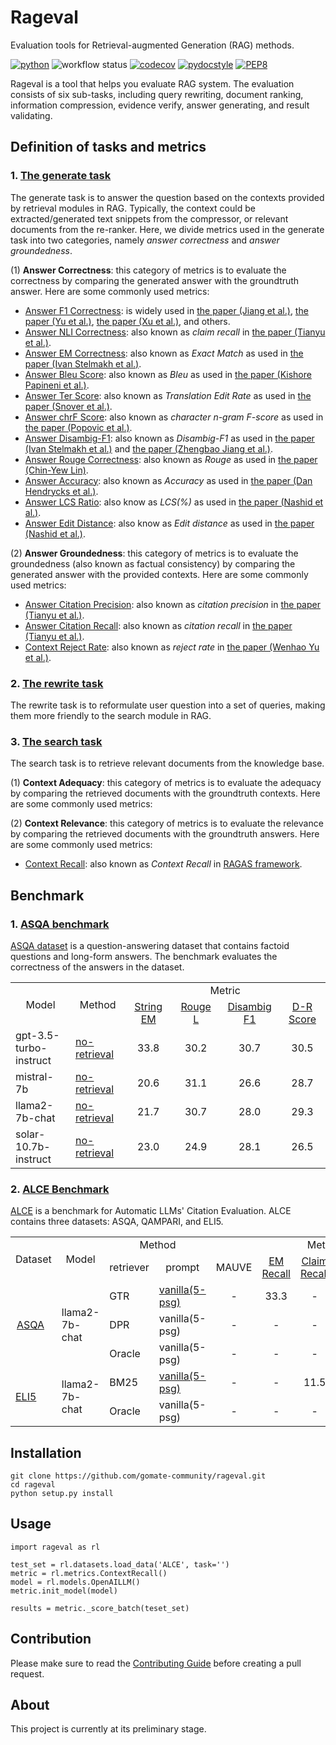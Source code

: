 # Rageval

Evaluation tools for Retrieval-augmented Generation (RAG) methods.

[![python](https://img.shields.io/badge/Python-3.8.18-3776AB.svg?style=flat&logo=python&logoColor=white)](https://www.python.org)
![workflow status](https://github.com/gomate-community/rageval/actions/workflows/makefile.yml/badge.svg)
[![codecov](https://codecov.io/gh/gomate-community/rageval/graph/badge.svg?token=AH4DNR46HL)](https://codecov.io/gh/gomate-community/rageval)
[![pydocstyle](https://img.shields.io/badge/pydocstyle-enabled-AD4CD3)](http://www.pydocstyle.org/en/stable/)
[![PEP8](https://img.shields.io/badge/code%20style-pep8-orange.svg)](https://www.python.org/dev/peps/pep-0008/)

Rageval is a tool that helps you evaluate RAG system. The evaluation consists of six sub-tasks, including query rewriting, document ranking, information compression, evidence verify, answer generating, and result validating.

## Definition of tasks and metrics
### 1. [The generate task](./rageval/tasks/_generate.py)
The generate task is to answer the question based on the contexts provided by retrieval modules in RAG. Typically, the context could be extracted/generated text snippets from the compressor, or relevant documents from the re-ranker. Here, we divide metrics used in the generate task into two categories, namely *answer correctness* and *answer groundedness*.

(1) **Answer Correctness**: this category of metrics is to evaluate the correctness by comparing the generated answer with the groundtruth answer. Here are some commonly used metrics:

* [Answer F1 Correctness](./rageval/metrics/_answer_f1.py): is widely used in [the paper (Jiang et al.)](https://arxiv.org/abs/2305.06983), [the paper (Yu et al.)](https://arxiv.org/abs/2311.09210), [the paper (Xu et al.)](https://arxiv.org/abs/2310.04408), and others.
* [Answer NLI Correctness](./rageval/metrics/_answer_claim_recall.py): also known as *claim recall* in [the paper (Tianyu et al.)](https://arxiv.org/abs/2305.14627).
* [Answer EM Correctness](./rageval/metrics/_answer_exact_match.py): also known as *Exact Match* as used in [the paper (Ivan Stelmakh et al.)](https://arxiv.org/abs/2204.06092).
* [Answer Bleu Score](./rageval/metrics/_answer_bleu.py): also known as *Bleu* as used in [the paper (Kishore Papineni et al.)](https://www.aclweb.org/anthology/P02-1040.pdf).
* [Answer Ter Score](./rageval/metrics/_answer_ter.py): also known as *Translation Edit Rate* as used in [the paper (Snover et al.)](https://aclanthology.org/2006.amta-papers.25).
* [Answer chrF Score](./rageval/metrics/_answer_chrf.py): also known as *character n-gram F-score* as used in [the paper (Popovic et al.)](https://aclanthology.org/W15-3049).
* [Answer Disambig-F1](./rageval/metrics/_answer_disambig_f1.py): also known as *Disambig-F1* as used in [the paper (Ivan Stelmakh et al.)](https://arxiv.org/abs/2204.06092) and [the paper (Zhengbao Jiang et al.)](https://arxiv.org/abs/2305.06983).
* [Answer Rouge Correctness](./rageval/metrics/_answer_rouge_correctness.py): also known as *Rouge* as used in [the paper (Chin-Yew Lin)](https://aclanthology.org/W04-1013.pdf).
* [Answer Accuracy](./rageval/metrics/_answer_accuracy.py): also known as *Accuracy* as used in [the paper (Dan Hendrycks et al.)](https://arxiv.org/abs/2009.03300).
* [Answer LCS Ratio](./rageval/metrics/_answer_lcs_ratio.py): also know as *LCS(%)* as used in [the paper (Nashid et al.)](https://ieeexplore.ieee.org/abstract/document/10172590).
* [Answer Edit Distance](./rageval/metrics/_answer_edit_distance.py): also know as *Edit distance* as used in [the paper (Nashid et al.)](https://ieeexplore.ieee.org/abstract/document/10172590).

(2) **Answer Groundedness**: this category of metrics is to evaluate the groundedness (also known as factual consistency) by comparing the generated answer with the provided contexts. Here are some commonly used metrics:

* [Answer Citation Precision](./rageval/metrics/_answer_citation_precision.py): also known as *citation precision* in [the paper (Tianyu et al.)](https://arxiv.org/abs/2305.14627).
* [Answer Citation Recall](./rageval/metrics/_answer_citation_recall.py): also known as *citation recall* in [the paper (Tianyu et al.)](https://arxiv.org/abs/2305.14627).
* [Context Reject Rate](./rageval/metrics/_context_reject_rate.py): also known as *reject rate* in [the paper (Wenhao Yu et al.)](https://arxiv.org/abs/2311.09210).

### 2. [The rewrite task](./rageval/tasks/_rewrite.py)
The rewrite task is to reformulate user question into a set of queries, making them more friendly to the search module in RAG. 

### 3. [The search task](./rageval/tasks/_search.py)
The search task is to retrieve relevant documents from the knowledge base.

(1) **Context Adequacy**: this category of metrics is to evaluate the adequacy by comparing the retrieved documents with the groundtruth contexts. Here are some commonly used metrics:

(2) **Context Relevance**: this category of metrics is to evaluate the relevance by comparing the retrieved documents with the groundtruth answers. Here are some commonly used metrics:

* [Context Recall](./rageval/metrics/_context_recall.py): also known as *Context Recall* in [RAGAS framework](https://github.com/explodinggradients/ragas).

## Benchmark

### 1. [ASQA benchmark](benchmarks/ASQA/README.md)

[ASQA dataset](https://huggingface.co/datasets/din0s/asqa) is a question-answering dataset that contains factoid questions and long-form answers. The benchmark evaluates the correctness of the answers in the dataset.

<table>
 <col width=166>
 <col width=125>
 <col width=125 span=4>
 <tr>
  <td rowspan=2 align="center">Model</td>
  <td rowspan=2 align="center">Method</td>
  <td colspan=4 align="center">Metric</td>
 </tr>
 <tr>
  <td align="center"><a href="rageval\metrics\_answer_exact_match.py">String EM</a></td>
  <td align="center"><a href="rageval\metrics\_answer_rouge_correctness.py">Rouge L</a></td>
  <td align="center"><a href="rageval\metrics\_answer_disambig_f1.py">Disambig F1</a></td>
  <td align="center"><a href="benchmarks\ASQA\asqa_benchmark.py">D-R Score</a></td>
 </tr>
 <tr>
  <td>gpt-3.5-turbo-instruct</td>
  <td><a href="https://huggingface.co/datasets/golaxy/rag-bench/viewer/asqa/gpt_3.5_turbo_instruct">no-retrieval</a></td>
  <td align="center">33.8</td>
  <td align="center">30.2</td>
  <td align="center">30.7</td>
  <td align="center">30.5</td>
 </tr>
 <tr>
  <td>mistral-7b</td>
  <td><a href="https://huggingface.co/datasets/golaxy/rag-bench/viewer/asqa/mistral_7b">no-retrieval</a></td>
  <td align="center">20.6</td>
  <td align="center">31.1</td>
  <td align="center">26.6</td>
  <td align="center">28.7</td>
 </tr>
 <tr>
  <td>llama2-7b-chat</td>
  <td><a href="https://huggingface.co/datasets/golaxy/rag-bench/viewer/asqa/llama2_7b_chat">no-retrieval</a></td>
  <td align="center">21.7</td>
  <td align="center">30.7</td>
  <td align="center">28.0</td>
  <td align="center">29.3</td>
 </tr>
 <tr>
  <td>solar-10.7b-instruct</td>
  <td><a href="https://huggingface.co/datasets/golaxy/rag-bench/viewer/asqa/solar_10.7b_instruct">no-retrieval</a></td>
  <td align="center">23.0</td>
  <td align="center">24.9</td>
  <td align="center">28.1</td>
  <td align="center">26.5</td>
 </tr>
</table>

### 2. [ALCE Benchmark](benchmarks/ALCE)

[ALCE](https://github.com/princeton-nlp/ALCE) is a benchmark for Automatic LLMs' Citation Evaluation. ALCE contains three datasets: ASQA, QAMPARI, and ELI5. 

<table>
 <col width=75>
 <col width=125>
 <col width=85>
 <col width=145>
 <col width=125 span=5>
 <tr>
  <td rowspan=2 height=36 align="center">Dataset</td>
  <td rowspan=2 height=36 align="center">Model</td>
  <td colspan=2 align="center">Method</td>
  <td colspan=5 align="center">Metric</td>
 </tr>
 <tr>
  <td align="center">retriever</td>
  <td align="center">prompt</td>
  <td align="center">MAUVE</td>
  <td align="center"><a href="rageval\metrics\_answer_exact_match.py">EM Recall</a></td>
  <td align="center"><a href="rageval\metrics\_answer_claim_recall.py">Claim Recall</a></td>
  <td align="center"><a href="rageval\metrics\_answer_citation_recall.py">Citation Recall</a></td>
  <td align="center"><a href="rageval\metrics\_answer_citation_precision.py">Citation Precision</a></td>
 </tr>
 <tr>
  <!-- <td rowspan=7><a href="benchmarks/ALCE/ASQA/README.md">ASQA</a></td>
  <td rowspan=7>llama2-7b-chat</td>
  <td rowspan=5>GTR</td>   -->
  <td rowspan=3 style="text-align:left;padding-left:10px"><a href="benchmarks/ALCE/ASQA/README.md">ASQA</a></td>
  <td rowspan=3>llama2-7b-chat</td>
  <td rowspan=1>GTR</td>
  <td><a href="https://huggingface.co/datasets/golaxy/rag-bench/viewer/alce_asqa_gtr">vanilla(5-psg)</a></td>
  <td style="text-align:center">-</td>
  <td style="text-align:center">33.3</td>
  <td style="text-align:center">-</td>
  <td style="text-align:center">55.9</td>
  <td style="text-align:center">80.0</td>
 </tr>
 <!-- <tr>
  <td>summary(5-psg)</td>
  <td style="text-align:center">-</td>
  <td style="text-align:center">-</td>
  <td style="text-align:center">-</td>
  <td style="text-align:center">-</td>
  <td style="text-align:center">-</td>
 </tr>
  <tr>
  <td>summary(10-psg)</td>
  <td style="text-align:center">-</td>
  <td style="text-align:center">-</td>
  <td style="text-align:center">-</td>
  <td style="text-align:center">-</td>
  <td style="text-align:center">-</td>
 </tr>
  <tr>
  <td>snippet(5-psg)</td>
  <td style="text-align:center">-</td>
  <td style="text-align:center">-</td>
  <td style="text-align:center">-</td>
  <td style="text-align:center">-</td>
  <td style="text-align:center">-</td>
 </tr>
  <tr>
  <td>snippet(10-psg)</td>
  <td style="text-align:center">-</td>
  <td style="text-align:center">-</td>
  <td style="text-align:center">-</td>
  <td style="text-align:center">-</td>
  <td style="text-align:center">-</td>
 </tr> -->
 <tr>
  <td>DPR</td>
  <td>vanilla(5-psg)</td>
  <td style="text-align:center">-</td>
  <td style="text-align:center">-</td>
  <td style="text-align:center">-</td>
  <td style="text-align:center">-</td>
  <td style="text-align:center">-</td>
 </tr>
 <tr>
  <td>Oracle</td>
  <td>vanilla(5-psg)</td>
  <td style="text-align:center">-</td>
  <td style="text-align:center">-</td>
  <td style="text-align:center">-</td>
  <td style="text-align:center">-</td>
  <td style="text-align:center">-</td>
 </tr>
 <tr>
  <!-- <td rowspan=6><a href="benchmarks/ALCE/ELI5/README.md">ELI5</a></td>
  <td rowspan=6>llama2-7b-chat</td>
  <td rowspan=5>BM25</td> -->
  <td rowspan=3><a href="benchmarks/ALCE/ELI5/README.md">ELI5</a></td>
  <td rowspan=3>llama2-7b-chat</td>
  <td rowspan=1>BM25</td>
  <td><a href="https://huggingface.co/datasets/golaxy/rag-bench/viewer/alce_eli5_bm25">vanilla(5-psg)</a></td>
  <td style="text-align:center">-</td>
  <td style="text-align:center">-</td>
  <td style="text-align:center">11.5</td>
  <td style="text-align:center">26.6</td>
  <td style="text-align:center">74.5</td>
 </tr>
 <!-- <tr>
  <td>summary(5-psg)</td>
  <td style="text-align:center">-</td>
  <td style="text-align:center">-</td>
  <td style="text-align:center">-</td>
  <td style="text-align:center">-</td>
  <td style="text-align:center">-</td>
 </tr>
  <tr>
  <td>summary(10-psg)</td>
  <td style="text-align:center">-</td>
  <td style="text-align:center">-</td>
  <td style="text-align:center">-</td>
  <td style="text-align:center">-</td>
  <td style="text-align:center">-</td>
 </tr>
  <tr>
  <td>snippet(5-psg)</td>
  <td style="text-align:center">-</td>
  <td style="text-align:center">-</td>
  <td style="text-align:center">-</td>
  <td style="text-align:center">-</td>
  <td style="text-align:center">-</td>
 </tr>
  <tr>
  <td>snippet(10-psg)</td>
  <td style="text-align:center">-</td>
  <td style="text-align:center">-</td>
  <td style="text-align:center">-</td>
  <td style="text-align:center">-</td>
  <td style="text-align:center">-</td>
 </tr> -->
 <tr>
  <td>Oracle</td>
  <td>vanilla(5-psg)</td>
  <td style="text-align:center">-</td>
  <td style="text-align:center">-</td>
  <td style="text-align:center">-</td>
  <td style="text-align:center">-</td>
  <td style="text-align:center">-</td>
 </tr>
</table>


## Installation

```
git clone https://github.com/gomate-community/rageval.git
cd rageval
python setup.py install
```
## Usage

```
import rageval as rl

test_set = rl.datasets.load_data('ALCE', task='')
metric = rl.metrics.ContextRecall()
model = rl.models.OpenAILLM()
metric.init_model(model)

results = metric._score_batch(teset_set)

```

## Contribution

Please make sure to read the [Contributing Guide](./CONTRIBUTING.md) before creating a pull request.

## About

This project is currently at its preliminary stage.
